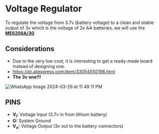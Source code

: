 # Voltage Regulator
To regulate the voltage from 3.7v (battery voltage) to a clean and stable output of 3v which is the voltage of 2x AA batteries, we will use the [**ME6206A/30**](https://datasheetspdf.com/mobile/640248/Microne/ME6206A/1)

## Considerations
- Due to the very low cost, it is interesting to get a ready-made board instead of designing one.
- https://pt.aliexpress.com/item/33054550198.html
- **The 3v one!!!**

![WhatsApp Image 2024-03-29 at 11 49 11 PM](https://github.com/Vininess/USB-Charger-to-2x-AA-batteries/assets/35041490/697e5dd1-287e-43f9-806d-b58229eadde5)

## PINS
- **V<sub>i</sub>:** Voltage Input (3.7v in from lithium battery)
- **G:** System Ground
- **V<sub>o</sub>:** Voltage Output (3v out to the battery connectors)
